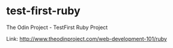 # test-first-ruby
The Odin Project - TestFirst Ruby Project

Link: http://www.theodinproject.com/web-development-101/ruby